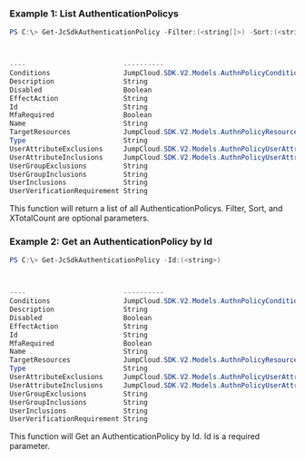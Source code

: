 ### Example 1: List AuthenticationPolicys
```powershell
PS C:\> Get-JcSdkAuthenticationPolicy -Filter:(<string[]>) -Sort:(<string[]>) -XTotalCount:(<int>)



----                        ----------
Conditions                  JumpCloud.SDK.V2.Models.AuthnPolicyConditions
Description                 String
Disabled                    Boolean
EffectAction                String
Id                          String
MfaRequired                 Boolean
Name                        String
TargetResources             JumpCloud.SDK.V2.Models.AuthnPolicyResourceTarget[]
Type                        String
UserAttributeExclusions     JumpCloud.SDK.V2.Models.AuthnPolicyUserAttributeFilter[]
UserAttributeInclusions     JumpCloud.SDK.V2.Models.AuthnPolicyUserAttributeFilter[]
UserGroupExclusions         String
UserGroupInclusions         String
UserInclusions              String
UserVerificationRequirement String


```

This function will return a list of all AuthenticationPolicys. Filter, Sort, and XTotalCount are optional parameters.

### Example 2: Get an AuthenticationPolicy by Id
```powershell
PS C:\> Get-JcSdkAuthenticationPolicy -Id:(<string>)



----                        ----------
Conditions                  JumpCloud.SDK.V2.Models.AuthnPolicyConditions
Description                 String
Disabled                    Boolean
EffectAction                String
Id                          String
MfaRequired                 Boolean
Name                        String
TargetResources             JumpCloud.SDK.V2.Models.AuthnPolicyResourceTarget[]
Type                        String
UserAttributeExclusions     JumpCloud.SDK.V2.Models.AuthnPolicyUserAttributeFilter[]
UserAttributeInclusions     JumpCloud.SDK.V2.Models.AuthnPolicyUserAttributeFilter[]
UserGroupExclusions         String
UserGroupInclusions         String
UserInclusions              String
UserVerificationRequirement String


```

This function will Get an AuthenticationPolicy by Id. Id is a required parameter.

